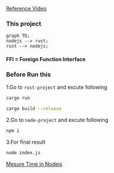 [Reference Video](https://youtu.be/kkc2Z_PI8E8?si=PWL1KIniwGUYXO-j)

### This project
```mermaid
graph TD;
nodejs --> rust;
rust --> nodejs;
```

#### FFI = Foreign Function Interface

### Before Run this

1.Go to `rust-project` and excute following
```bash
cargo run
```
```bash
cargo build --release
```
2.Go to `node-project` and excute following
```bash
npm i
```
3.For final result
```bash
node index.js
```

[Mesure Time in Nodejs](https://dev.to/saranshk/how-to-measure-javascript-execution-time-5h2#:~:text=The%20easiest%20way%20to%20track,the%20difference%20of%20the%20two.)